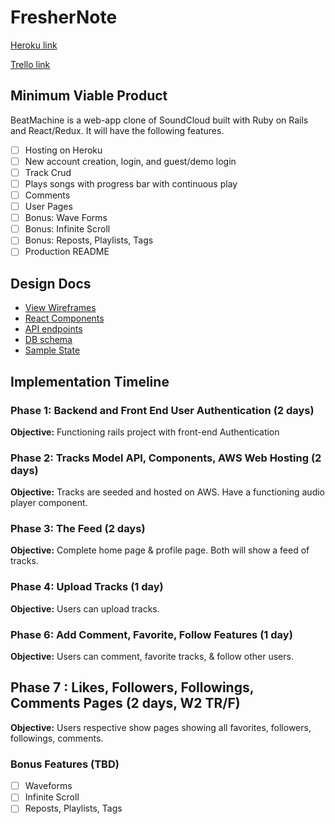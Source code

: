 # FresherNote

[Heroku link][heroku]

[Trello link][trello]

[heroku]: http://www.herokuapp.com
[trello]: https://trello.com/

## Minimum Viable Product

BeatMachine is a web-app clone of SoundCloud built with Ruby on Rails and
React/Redux. It will have the following features.

- [ ] Hosting on Heroku
- [ ] New account creation, login, and guest/demo login
- [ ] Track Crud
- [ ] Plays songs with progress bar with continuous play
- [ ] Comments
- [ ] User Pages
- [ ] Bonus: Wave Forms
- [ ] Bonus: Infinite Scroll
- [ ] Bonus: Reposts, Playlists, Tags
- [ ] Production README

## Design Docs
* [View Wireframes][wireframes]
* [React Components][components]
* [API endpoints][api-endpoints]
* [DB schema][schema]
* [Sample State][sample-state]

[wireframes]: wireframes
[components]: component-hierarchy.md
[sample-state]: sample-state.md
[api-endpoints]: api-endpoints.md
[schema]: schema.md

## Implementation Timeline

### Phase 1: Backend and Front End User Authentication (2 days)

**Objective:** Functioning rails project with front-end Authentication

### Phase 2: Tracks Model API, Components, AWS Web Hosting (2 days)

**Objective:** Tracks are seeded and hosted on AWS. Have a functioning audio player component.

### Phase 3: The Feed (2 days)

**Objective:** Complete home page & profile page. Both will show a feed of tracks.

### Phase 4: Upload Tracks (1 day)

**Objective:** Users can upload tracks.

### Phase 6: Add Comment, Favorite, Follow Features (1 day)

**Objective:** Users can comment, favorite tracks, & follow other users.

## Phase 7 : Likes, Followers, Followings, Comments Pages (2 days, W2 TR/F)

**Objective:** Users respective show pages showing all favorites,  followers, followings, comments.

### Bonus Features (TBD)
- [ ] Waveforms
- [ ] Infinite Scroll
- [ ] Reposts, Playlists, Tags
